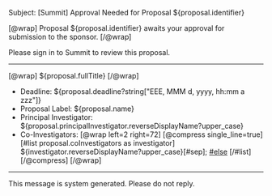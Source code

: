 Subject: [Summit] Approval Needed for Proposal ${proposal.identifier}

[@wrap]
Proposal ${proposal.identifier} awaits your approval for submission to the sponsor.
[/@wrap]

Please sign in to Summit to review this proposal.

------------------------------------------------------------------------
[@wrap]
${proposal.fullTitle}
[/@wrap]

* Deadline: 
  ${proposal.deadline?string["EEE, MMM d, yyyy, hh:mm a zzz"]}
* Proposal Label: 
  ${proposal.name}
* Principal Investigator: 
  ${proposal.principalInvestigator.reverseDisplayName?upper_case}
* Co-Investigators: 
  [@wrap left=2 right=72]
  [@compress single_line=true]
  [#list proposal.coInvestigators as investigator]
  ${investigator.reverseDisplayName?upper_case}[#sep];
  [#else](none)
  [/#list]
  [/@compress]
  [/@wrap]

------------------------------------------------------------------------
This message is system generated. 
Please do not reply.
